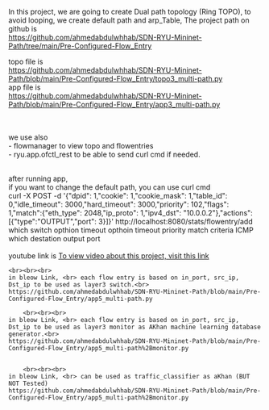 In this project, we are going to create Dual path topology (Ring TOPO), to avoid looping, we create default path and arp_Table,
The project path on github is <br>
https://github.com/ahmedabdulwhhab/SDN-RYU-Mininet-Path/tree/main/Pre-Configured-Flow_Entry

topo file is  <br>
https://github.com/ahmedabdulwhhab/SDN-RYU-Mininet-Path/blob/main/Pre-Configured-Flow_Entry/topo3_multi-path.py
 <br>
app file is
 <br> https://github.com/ahmedabdulwhhab/SDN-RYU-Mininet-Path/blob/main/Pre-Configured-Flow_Entry/app3_multi-path.py
 <br>


 <br> <br>we use also
 <br>- flowmanager to view topo and flowentries
 <br>- ryu.app.ofctl_rest to be able to send curl cmd if needed.

 <br>after running app,
 <br>if you want to change the default path, you can use curl cmd
 <br>curl -X POST -d '{"dpid": 1,"cookie": 1,"cookie_mask": 1,"table_id": 0,"idle_timeout": 3000,"hard_timeout": 3000,"priority": 102,"flags": 1,"match":{"eth_type": 2048,"ip_proto": 1,"ipv4_dst": "10.0.0.2"},"actions":[{"type":"OUTPUT","port": 3}]}' http://localhost:8080/stats/flowentry/add
	 <br><t><t>	<t>			which switch<t>	<t><t><t><t><t><t><t>				opthion timeout<t>	<t>	opthoin timeout<t><t>		priority						<t><t>match criteria	<t>	ICMP<t><t>	which destation			<t>	output port	
	<br>
	<br>
	youtube link is
	<a href="https://youtu.be/7etUx5zl6OA"> To view video about this project, visit this link</a>

	
	
	
	
	<br><br><br>
	in bleow Link, <br> each flow entry is based on in_port, src_ip, Dst_ip to be used as layer3 switch.<br>
	https://github.com/ahmedabdulwhhab/SDN-RYU-Mininet-Path/blob/main/Pre-Configured-Flow_Entry/app5_multi-path.py
	
		<br><br><br>
	in bleow Link, <br> each flow entry is based on in_port, src_ip, Dst_ip to be used as layer3 monitor as AKhan machine learning database generator.<br>
	https://github.com/ahmedabdulwhhab/SDN-RYU-Mininet-Path/blob/main/Pre-Configured-Flow_Entry/app5_multi-path%2Bmonitor.py


		<br><br><br>
	in bleow Link, <br> can be used as traffic_classifier as aKhan (BUT NOT Tested)
	https://github.com/ahmedabdulwhhab/SDN-RYU-Mininet-Path/blob/main/Pre-Configured-Flow_Entry/app5_multi-path%2Bmonitor.py
